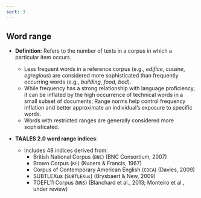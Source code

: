 ```yaml
---
sort: 3
---
```


## Word range

- **Definition**: Refers to the number of texts in a corpus in which a particular item occurs.  
  - Less frequent words in a reference corpus (e.g., *edifice*, *cuisine*, *egregious*) are considered more sophisticated than frequently occurring words (e.g., *building*, *food*, *bad*).
  - While frequency has a strong relationship with language proficiency, it can be inflated by the high occurrence of technical words in a small subset of documents; Range norms help control frequency inflation and better approximate an individual’s exposure to specific words. 
  - Words with restricted ranges are generally considered more sophisticated.  

- **TAALES 2.0 word range indices**:  
  - Includes 48 indices derived from:  
    - British National Corpus (`BNC`) (BNC Consortium, 2007)
    - Brown Corpus (`KF`) (Kucera & Francis, 1967)
    - Corpus of Contemporary American English (`COCA`) (Davies, 2009)
    - SUBTLEXus (`SUBTLEXus`) (Brysbaert & New, 2009)
    - TOEFL11 Corpus (`NNS`) (Blanchard et al., 2013; Monteiro et al., under review)